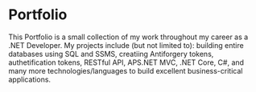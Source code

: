 # Portfolio
This Portfolio is a small collection of my work throughout my career as a .NET Developer. My projects include (but not limited to): building entire databases using SQL and SSMS, creatiing Antiforgery tokens, authetification tokens, RESTful API, APS.NET MVC, .NET Core, C#, and many more technologies/languages to build excellent business-critical applications.  
